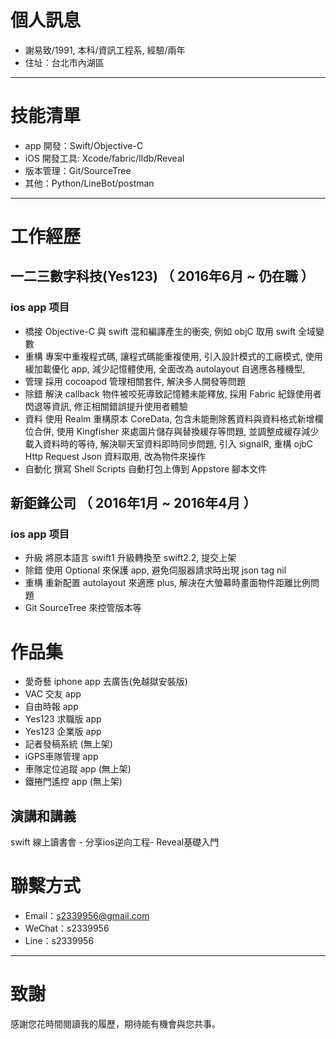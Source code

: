 # 個人訊息

 - 謝易致/1991, 本科/資訊工程系, 經驗/兩年
 - 住址：台北市內湖區

---

# 技能清單

- app 開發：Swift/Objective-C
- iOS 開發工具: Xcode/fabric/lldb/Reveal
- 版本管理：Git/SourceTree
- 其他：Python/LineBot/postman

---

# 工作經歷

## 一二三數字科技(Yes123) （ 2016年6月 ~ 仍在職 ）

### ios app 项目
* 橋接 Objective-C 與 swift 混和編譯產生的衝突, 例如 objC 取用 swift 全域變數
* 重構 專案中重複程式碼, 讓程式碼能重複使用, 引入設計模式的工廠模式, 使用緩加載優化 app, 減少記憶體使用, 全面改為 autolayout 自適應各種機型, 
* 管理 採用 cocoapod 管理相關套件, 解決多人開發等問題
* 除錯 解決 callback 物件被咬死導致記憶體未能釋放, 採用 Fabric 紀錄使用者閃退等資訊, 修正相關錯誤提升使用者體驗
* 資料 使用 Realm 重構原本 CoreData, 包含未能刪除舊資料與資料格式新增欄位合併, 使用 Kingfisher 來處圖片儲存與替換緩存等問題, 並調整成緩存減少載入資料時的等待, 解決聊天室資料即時同步問題, 引入 signalR, 重構 ojbC Http Request Json 資料取用, 改為物件來操作
* 自動化 撰寫 Shell Scripts 自動打包上傳到 Appstore 腳本文件

## 新鉅鋒公司 （ 2016年1月 ~ 2016年4月 ）

### ios app 项目
* 升級 將原本語言 swift1 升級轉換至 swift2.2, 提交上架
* 除錯 使用 Optional 來保護 app, 避免伺服器請求時出現 json tag nil 
* 重構 重新配置 autolayout 來適應 plus, 解決在大螢幕時畫面物件距離比例問題
* Git SourceTree 來控管版本等

# 作品集
 - 愛奇藝 iphone app 去廣告(免越獄安裝版)
 - VAC 交友 app 
 - 自由時報 app 
 - Yes123 求職版 app 
 - Yes123 企業版 app 
 - 記者發稿系統 (無上架)
 - iGPS車隊管理 app
 - 車隊定位追蹤 app (無上架) 
 - 鐵捲門遙控 app (無上架)

## 演講和講義

swift 線上讀書會 - 分享ios逆向工程- Reveal基礎入門

# 聯繫方式

- Email：s2339956@gmail.com
- WeChat：s2339956
- Line：s2339956

---

# 致謝
感謝您花時間閱讀我的履歷，期待能有機會與您共事。
